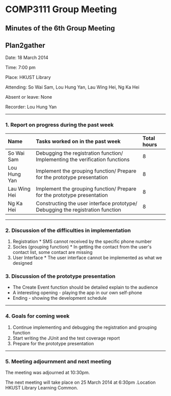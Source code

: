 # COMP3111 Group Meeting #
## Minutes of the 6th Group Meeting ##
## Plan2gather ##

Date: 18 March 2014

Time: 7:00 pm

Place: HKUST Library

Attending: So Wai Sam, Lou Hung Yan, Lau Wing Hei, Ng Ka Hei

Absent or leave: None

Recorder: Lou Hung Yan


---

### 1. Report on progress during the past week ###
|Name|Tasks worked on in the past week|Total hours|
|:---|:-------------------------------|:----------|
|So Wai Sam|Debugging the registration function/ Implementing the verification functions|8          |
|Lou Hung Yan|Implement the grouping function/ Prepare for the prototype presentation|8          |
|Lau Wing Hei|Implement the grouping function/ Prepare for the prototype presentation|8          |
|Ng Ka Hei|Constructing the user interface prototype/ Debugging the registration function|8          |


---


### 2. Discussion of the difficulties in implementation ###
  1. Registration
    * SMS cannot received by the specific phone number
  1. Socles (grouping function)
    * In getting the contact from the user's contact list, some contact are missing
  1. User Interface
    * The user interface cannot be implemented as what we designed

### 3. Discussion of the prototype presentation ###
  * The Create Event function should be detailed explain to the audience
  * A interesting opening - playing the app in our own self-phone
  * Ending - showing the development schedule


---


### 4. Goals for coming week ###
  1. Continue implementing and debugging the registration and grouping function
  1. Start writing the JUnit and the test coverage report
  1. Prepare for the prototype presentation


---


### 5. Meeting adjournment and next meeting ###
The meeting was adjourned at 10:30pm.

The next meeting will take place on 25 March 2014 at 6:30pm .Location HKUST Library Learning Common.